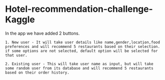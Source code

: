 # Hotel-recommendation-challenge-Kaggle
In the app we have added 2 buttons. 
	
	1. New user - It will take user details like name,gender,location,food preferences and will recommend 5 restaurants based on their selection. if some options are not selected, default option will be selected for that user.

	2. Existing user - This will take user name as input, but will take some random user from its database and will recommend 5 restaurants based on their order history.
